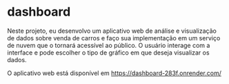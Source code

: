 # dashboard
Neste projeto, eu desenvolvo um aplicativo web de análise e visualização de dados sobre venda de carros e faço sua implementação em um serviço de nuvem que o tornará acessível ao público.
O usuário interage com a interface e pode escolher o tipo de gráfico em que deseja visualizar os dados.

O aplicativo web está disponível em https://dashboard-283f.onrender.com/
